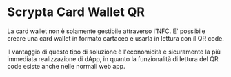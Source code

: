 # Scrypta Card Wallet QR

La card wallet non è solamente gestibile attraverso l'NFC. E' possibile creare una card wallet in formato cartaceo e usarla in lettura con il QR code.

Il vantaggio di questo tipo di soluzione è l'economicità e sicuramente la più immediata realizzazione di dApp, in quanto la funzionalità di lettura del QR code esiste anche nelle normali web app.